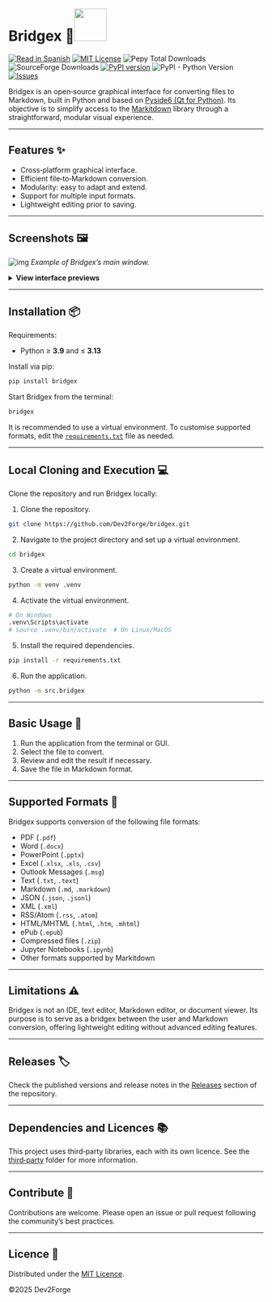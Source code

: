 # Bridgex 🌉<img width="64" src="https://cdn.jsdelivr.net/gh/tutosrive/images-projects-srm-trg@main/dev2forge/logos/bridgex-v0.1.0.webp">

[![Read in Spanish](https://img.shields.io/badge/read%20in-ES-red?logo=github)](https://github.com/Dev2Forge/bridgex/blob/main/translations/README_ES.md) [![MIT License](https://img.shields.io/badge/license-MIT-blue.svg)](./LICENSE) ![Pepy Total Downloads](https://img.shields.io/pepy/dt/bridgex?label=pypi-downloads) ![SourceForge Downloads](https://img.shields.io/sourceforge/dt/bridgex?label=sourceforfe-downloads) [![PyPI version](https://img.shields.io/pypi/v/bridgex?label=bridgex)](https://pypi.org/project/bridgex/) ![PyPI - Python Version](https://img.shields.io/pypi/pyversions/bridgex) [![Issues](https://img.shields.io/github/issues/Dev2Forge/bridgex)](https://github.com/Dev2Forge/bridgex/issues)

Bridgex is an open‑source graphical interface for converting files to Markdown, built in Python and based on [Pyside6 (Qt for Python)](https://doc.qt.io/qtforpython-6/). Its objective is to simplify access to the [Markitdown](https://github.com/microsoft/markitdown) library through a straightforward, modular visual experience.

---

## Features ✨

* Cross‑platform graphical interface.
* Efficient file‑to‑Markdown conversion.
* Modularity: easy to adapt and extend.
* Support for multiple input formats.
* Lightweight editing prior to saving.

---

## Screenshots 🖼️

![img](https://cdn.jsdelivr.net/gh/tutosrive/images-projects-srm-trg@main/dev2forge/pymd/bridgex/preview-1-main.png)
*Example of Bridgex’s main window.*

<details>
<summary><strong>View interface previews</strong></summary>

<br>

|     Name     | Preview |
|:----------------:|:---------------------:|
| Open File | ![img](https://cdn.jsdelivr.net/gh/tutosrive/images-projects-srm-trg@main/dev2forge/pymd/bridgex/preview-2-openfile.png) |
| Mini Editor | ![img](https://cdn.jsdelivr.net/gh/tutosrive/images-projects-srm-trg@main/dev2forge/pymd/bridgex/preview-3-minieditor.png) |
| Convert | ![img](https://cdn.jsdelivr.net/gh/tutosrive/images-projects-srm-trg@main/dev2forge/pymd/bridgex/preview-4-convert.png) |
| Change Language | ![img](https://cdn.jsdelivr.net/gh/tutosrive/images-projects-srm-trg@main/dev2forge/pymd/bridgex/preview-5-languagechange.png) |

</details>

---

## Installation 📦

Requirements:

* Python ≥ **3.9** and ≤ **3.13**

Install via pip:

```sh
pip install bridgex
```

Start Bridgex from the terminal:

```sh
bridgex
```

It is recommended to use a virtual environment. To customise supported formats, edit the [`requirements.txt`](https://github.com/Dev2Forge/bridgex/blob/main/requirements.txt) file as needed.

---

## Local Cloning and Execution 💻

Clone the repository and run Bridgex locally:

1. Clone the repository.

```sh
git clone https://github.com/Dev2Forge/bridgex.git
```

2. Navigate to the project directory and set up a virtual environment.
```sh
cd bridgex
```
3. Create a virtual environment.

```sh
python -m venv .venv
```

4. Activate the virtual environment.

```sh
# On Windows
.venv\Scripts\activate
# source .venv/bin/activate  # On Linux/MacOS
```

5. Install the required dependencies.

```sh
pip install -r requirements.txt
```

6. Run the application.

```sh
python -m src.bridgex
```

---

## Basic Usage 🚀

1. Run the application from the terminal or GUI.
2. Select the file to convert.
3. Review and edit the result if necessary.
4. Save the file in Markdown format.

---

## Supported Formats 📂

Bridgex supports conversion of the following file formats:

* PDF (`.pdf`)
* Word (`.docx`)
* PowerPoint (`.pptx`)
* Excel (`.xlsx`, `.xls`, `.csv`)
* Outlook Messages (`.msg`)
* Text (`.txt`, `.text`)
* Markdown (`.md`, `.markdown`)
* JSON (`.json`, `.jsonl`)
* XML (`.xml`)
* RSS/Atom (`.rss`, `.atom`)
* HTML/MHTML (`.html`, `.htm`, `.mhtml`)
* ePub (`.epub`)
* Compressed files (`.zip`)
* Jupyter Notebooks (`.ipynb`)
* Other formats supported by Markitdown

---

## Limitations ⚠️

Bridgex is not an IDE, text editor, Markdown editor, or document viewer. Its purpose is to serve as a bridgex between the user and Markdown conversion, offering lightweight editing without advanced editing features.

---

## Releases 🏷️

Check the published versions and release notes in the [Releases](https://github.com/Dev2Forge/bridgex/releases) section of the repository.

---

## Dependencies and Licences 📚

This project uses third‑party libraries, each with its own licence. See the [third‑party](https://github.com/Dev2Forge/bridgex/tree/main/third-party/) folder for more information.

---

## Contribute 🤝

Contributions are welcome. Please open an issue or pull request following the community’s best practices.

---

## Licence 📄

Distributed under the [MIT Licence](https://github.com/Dev2Forge/bridgex/blob/main/LICENSE).

©2025 Dev2Forge

